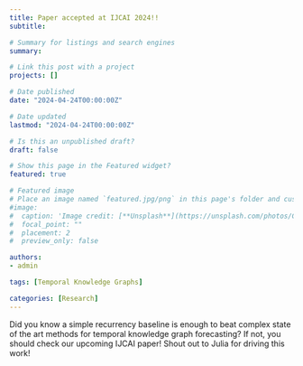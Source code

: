 ```yaml
---
title: Paper accepted at IJCAI 2024!!
subtitle:

# Summary for listings and search engines
summary:

# Link this post with a project
projects: []

# Date published
date: "2024-04-24T00:00:00Z"

# Date updated
lastmod: "2024-04-24T00:00:00Z"

# Is this an unpublished draft?
draft: false

# Show this page in the Featured widget?
featured: true

# Featured image
# Place an image named `featured.jpg/png` in this page's folder and customize its options here.
#image:
#  caption: 'Image credit: [**Unsplash**](https://unsplash.com/photos/CpkOjOcXdUY)'
#  focal_point: ""
#  placement: 2
#  preview_only: false

authors:
- admin

tags: [Temporal Knowledge Graphs]

categories: [Research]
---
```

Did you know a simple recurrency baseline is enough to beat complex state of the
art methods for temporal knowledge graph forecasting? If not, you should check our upcoming IJCAI paper! Shout out to Julia for driving this work!
